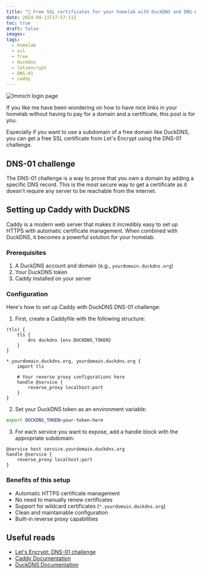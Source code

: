 ```yaml
---
title: "🔐 Free SSL certificates for your homelab with DuckDNS and DNS-01"
date: 2024-09-11T17:57:11Z
toc: true
draft: false
images:
tags:
  - homelab
  - ssl
  - free
  - duckdns
  - letsencrypt
  - DNS-01
  - caddy
---
```


![Immich login page](https://res.cloudinary.com/indiependente/image/upload/indiependente.dev/homelab/immich-login.png)

If you like me have been wondering on how to have nice links in your homelab without having to pay for a domain and a certificate, this post is for you.

Especially if you want to use a subdomain of a free domain like DuckDNS, you can get a free SSL certificate from Let's Encrypt using the DNS-01 challenge.

## DNS-01 challenge

The DNS-01 challenge is a way to prove that you own a domain by adding a specific DNS record. This is the most secure way to get a certificate as it doesn't require any server to be reachable from the internet.

## Setting up Caddy with DuckDNS

Caddy is a modern web server that makes it incredibly easy to set up HTTPS with automatic certificate management. When combined with DuckDNS, it becomes a powerful solution for your homelab.

### Prerequisites

1. A DuckDNS account and domain (e.g., `yourdomain.duckdns.org`)
2. Your DuckDNS token
3. Caddy installed on your server

### Configuration

Here's how to set up Caddy with DuckDNS DNS-01 challenge:

1. First, create a Caddyfile with the following structure:

```caddyfile
(tls) {
    tls {
        dns duckdns {env.DUCKDNS_TOKEN}
    }
}

*.yourdomain.duckdns.org, yourdomain.duckdns.org {
    import tls
    
    # Your reverse proxy configurations here
    handle @service {
        reverse_proxy localhost:port
    }
}
```

2. Set your DuckDNS token as an environment variable:

```bash
export DUCKDNS_TOKEN=your-token-here
```

3. For each service you want to expose, add a handle block with the appropriate subdomain:

```caddyfile
@service host service.yourdomain.duckdns.org
handle @service {
    reverse_proxy localhost:port
}
```

### Benefits of this setup

- Automatic HTTPS certificate management
- No need to manually renew certificates
- Support for wildcard certificates (`*.yourdomain.duckdns.org`)
- Clean and maintainable configuration
- Built-in reverse proxy capabilities

## Useful reads

- [Let's Encrypt: DNS-01 challenge](https://letsencrypt.org/docs/challenge-types/#dns-01-challenge)
- [Caddy Documentation](https://caddyserver.com/docs/)
- [DuckDNS Documentation](https://www.duckdns.org/domains)
